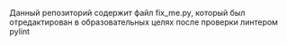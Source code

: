 Данный репозиторий содержит файл fix_me.py, который был отредактирован в образовательных целях после проверки линтером pylint
